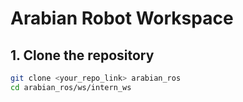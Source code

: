 # Arabian Robot Workspace

## 1. Clone the repository
```bash
git clone <your_repo_link> arabian_ros
cd arabian_ros/ws/intern_ws
```
